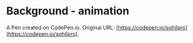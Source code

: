 # Background - animation

A Pen created on CodePen.io. Original URL: [https://codepen.io/sohilpro](https://codepen.io/sohilpro).

